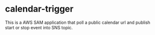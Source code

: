 # calendar-trigger

This is a AWS SAM application that poll a public calendar url and publish start or stop event into SNS topic.
